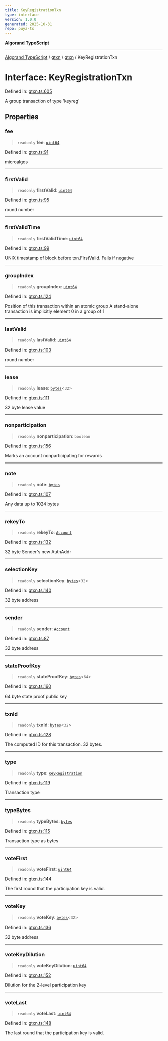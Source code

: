 ```yaml
---
title: KeyRegistrationTxn
type: interface
version: 1.0.0
generated: 2025-10-31
repo: puya-ts
---
```

[**Algorand TypeScript**](../../../../README.md)

***

[Algorand TypeScript](../../../../modules.md) / [gtxn](../../../README.md) / [gtxn](../README.md) / KeyRegistrationTxn

# Interface: KeyRegistrationTxn

Defined in: [gtxn.ts:605](https://github.com/algorandfoundation/puya-ts/blob/main/packages/algo-ts/src/gtxn.ts#L605)

A group transaction of type 'keyreg'

## Properties

### fee

> `readonly` **fee**: [`uint64`](../../../../index/type-aliases/uint64.md)

Defined in: [gtxn.ts:91](https://github.com/algorandfoundation/puya-ts/blob/main/packages/algo-ts/src/gtxn.ts#L91)

microalgos

***

### firstValid

> `readonly` **firstValid**: [`uint64`](../../../../index/type-aliases/uint64.md)

Defined in: [gtxn.ts:95](https://github.com/algorandfoundation/puya-ts/blob/main/packages/algo-ts/src/gtxn.ts#L95)

round number

***

### firstValidTime

> `readonly` **firstValidTime**: [`uint64`](../../../../index/type-aliases/uint64.md)

Defined in: [gtxn.ts:99](https://github.com/algorandfoundation/puya-ts/blob/main/packages/algo-ts/src/gtxn.ts#L99)

UNIX timestamp of block before txn.FirstValid. Fails if negative

***

### groupIndex

> `readonly` **groupIndex**: [`uint64`](../../../../index/type-aliases/uint64.md)

Defined in: [gtxn.ts:124](https://github.com/algorandfoundation/puya-ts/blob/main/packages/algo-ts/src/gtxn.ts#L124)

Position of this transaction within an atomic group
A stand-alone transaction is implicitly element 0 in a group of 1

***

### lastValid

> `readonly` **lastValid**: [`uint64`](../../../../index/type-aliases/uint64.md)

Defined in: [gtxn.ts:103](https://github.com/algorandfoundation/puya-ts/blob/main/packages/algo-ts/src/gtxn.ts#L103)

round number

***

### lease

> `readonly` **lease**: [`bytes`](../../../../index/type-aliases/bytes.md)\<`32`\>

Defined in: [gtxn.ts:111](https://github.com/algorandfoundation/puya-ts/blob/main/packages/algo-ts/src/gtxn.ts#L111)

32 byte lease value

***

### nonparticipation

> `readonly` **nonparticipation**: `boolean`

Defined in: [gtxn.ts:156](https://github.com/algorandfoundation/puya-ts/blob/main/packages/algo-ts/src/gtxn.ts#L156)

Marks an account nonparticipating for rewards

***

### note

> `readonly` **note**: [`bytes`](../../../../index/type-aliases/bytes.md)

Defined in: [gtxn.ts:107](https://github.com/algorandfoundation/puya-ts/blob/main/packages/algo-ts/src/gtxn.ts#L107)

Any data up to 1024 bytes

***

### rekeyTo

> `readonly` **rekeyTo**: [`Account`](../../../../index/type-aliases/Account.md)

Defined in: [gtxn.ts:132](https://github.com/algorandfoundation/puya-ts/blob/main/packages/algo-ts/src/gtxn.ts#L132)

32 byte Sender's new AuthAddr

***

### selectionKey

> `readonly` **selectionKey**: [`bytes`](../../../../index/type-aliases/bytes.md)\<`32`\>

Defined in: [gtxn.ts:140](https://github.com/algorandfoundation/puya-ts/blob/main/packages/algo-ts/src/gtxn.ts#L140)

32 byte address

***

### sender

> `readonly` **sender**: [`Account`](../../../../index/type-aliases/Account.md)

Defined in: [gtxn.ts:87](https://github.com/algorandfoundation/puya-ts/blob/main/packages/algo-ts/src/gtxn.ts#L87)

32 byte address

***

### stateProofKey

> `readonly` **stateProofKey**: [`bytes`](../../../../index/type-aliases/bytes.md)\<`64`\>

Defined in: [gtxn.ts:160](https://github.com/algorandfoundation/puya-ts/blob/main/packages/algo-ts/src/gtxn.ts#L160)

64 byte state proof public key

***

### txnId

> `readonly` **txnId**: [`bytes`](../../../../index/type-aliases/bytes.md)\<`32`\>

Defined in: [gtxn.ts:128](https://github.com/algorandfoundation/puya-ts/blob/main/packages/algo-ts/src/gtxn.ts#L128)

The computed ID for this transaction. 32 bytes.

***

### type

> `readonly` **type**: [`KeyRegistration`](../../../../index/enumerations/TransactionType.md#keyregistration)

Defined in: [gtxn.ts:119](https://github.com/algorandfoundation/puya-ts/blob/main/packages/algo-ts/src/gtxn.ts#L119)

Transaction type

***

### typeBytes

> `readonly` **typeBytes**: [`bytes`](../../../../index/type-aliases/bytes.md)

Defined in: [gtxn.ts:115](https://github.com/algorandfoundation/puya-ts/blob/main/packages/algo-ts/src/gtxn.ts#L115)

Transaction type as bytes

***

### voteFirst

> `readonly` **voteFirst**: [`uint64`](../../../../index/type-aliases/uint64.md)

Defined in: [gtxn.ts:144](https://github.com/algorandfoundation/puya-ts/blob/main/packages/algo-ts/src/gtxn.ts#L144)

The first round that the participation key is valid.

***

### voteKey

> `readonly` **voteKey**: [`bytes`](../../../../index/type-aliases/bytes.md)\<`32`\>

Defined in: [gtxn.ts:136](https://github.com/algorandfoundation/puya-ts/blob/main/packages/algo-ts/src/gtxn.ts#L136)

32 byte address

***

### voteKeyDilution

> `readonly` **voteKeyDilution**: [`uint64`](../../../../index/type-aliases/uint64.md)

Defined in: [gtxn.ts:152](https://github.com/algorandfoundation/puya-ts/blob/main/packages/algo-ts/src/gtxn.ts#L152)

Dilution for the 2-level participation key

***

### voteLast

> `readonly` **voteLast**: [`uint64`](../../../../index/type-aliases/uint64.md)

Defined in: [gtxn.ts:148](https://github.com/algorandfoundation/puya-ts/blob/main/packages/algo-ts/src/gtxn.ts#L148)

The last round that the participation key is valid.
